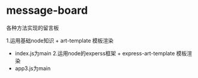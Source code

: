 # message-board
各种方法实现的留言板

1.运用基础node知识 + art-template 模板渲染
- index.js为main
2.运用node的experss框架 + express-art-template 模板渲染
- app3.js为main
